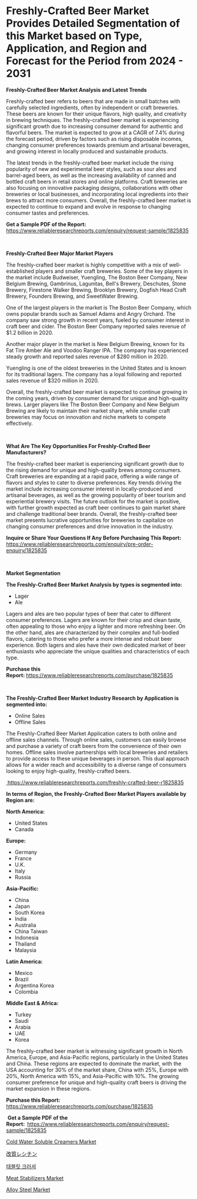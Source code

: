 <p><h1>Freshly-Crafted Beer Market Provides Detailed Segmentation of this Market based on Type, Application, and Region and Forecast for the Period from 2024 - 2031</h1></p><p><strong>Freshly-Crafted Beer Market Analysis and Latest Trends</strong></p>
<p><p>Freshly-crafted beer refers to beers that are made in small batches with carefully selected ingredients, often by independent or craft breweries. These beers are known for their unique flavors, high quality, and creativity in brewing techniques. The freshly-crafted beer market is experiencing significant growth due to increasing consumer demand for authentic and flavorful beers. The market is expected to grow at a CAGR of 7.4% during the forecast period, driven by factors such as rising disposable incomes, changing consumer preferences towards premium and artisanal beverages, and growing interest in locally produced and sustainable products.</p><p>The latest trends in the freshly-crafted beer market include the rising popularity of new and experimental beer styles, such as sour ales and barrel-aged beers, as well as the increasing availability of canned and bottled craft beers in retail stores and online platforms. Craft breweries are also focusing on innovative packaging designs, collaborations with other breweries or local businesses, and incorporating local ingredients into their brews to attract more consumers. Overall, the freshly-crafted beer market is expected to continue to expand and evolve in response to changing consumer tastes and preferences.</p></p>
<p><strong>Get a Sample PDF of the Report:&nbsp;</strong> <a href="https://www.reliableresearchreports.com/enquiry/request-sample/1825835">https://www.reliableresearchreports.com/enquiry/request-sample/1825835</a></p>
<p>&nbsp;</p>
<p><strong>Freshly-Crafted Beer Major Market Players</strong></p>
<p><p>The freshly-crafted beer market is highly competitive with a mix of well-established players and smaller craft breweries. Some of the key players in the market include Budweiser, Yuengling, The Boston Beer Company, New Belgium Brewing, Gambrinus, Lagunitas, Bell's Brewery, Deschutes, Stone Brewery, Firestone Walker Brewing, Brooklyn Brewery, Dogfish Head Craft Brewery, Founders Brewing, and SweetWater Brewing.</p><p>One of the largest players in the market is The Boston Beer Company, which owns popular brands such as Samuel Adams and Angry Orchard. The company saw strong growth in recent years, fueled by consumer interest in craft beer and cider. The Boston Beer Company reported sales revenue of $1.2 billion in 2020.</p><p>Another major player in the market is New Belgium Brewing, known for its Fat Tire Amber Ale and Voodoo Ranger IPA. The company has experienced steady growth and reported sales revenue of $280 million in 2020.</p><p>Yuengling is one of the oldest breweries in the United States and is known for its traditional lagers. The company has a loyal following and reported sales revenue of $320 million in 2020.</p><p>Overall, the freshly-crafted beer market is expected to continue growing in the coming years, driven by consumer demand for unique and high-quality brews. Larger players like The Boston Beer Company and New Belgium Brewing are likely to maintain their market share, while smaller craft breweries may focus on innovation and niche markets to compete effectively.</p></p>
<p>&nbsp;</p>
<p><strong>What Are The Key Opportunities For Freshly-Crafted Beer Manufacturers?</strong></p>
<p><p>The freshly-crafted beer market is experiencing significant growth due to the rising demand for unique and high-quality brews among consumers. Craft breweries are expanding at a rapid pace, offering a wide range of flavors and styles to cater to diverse preferences. Key trends driving the market include increasing consumer interest in locally-produced and artisanal beverages, as well as the growing popularity of beer tourism and experiential brewery visits. The future outlook for the market is positive, with further growth expected as craft beer continues to gain market share and challenge traditional beer brands. Overall, the freshly-crafted beer market presents lucrative opportunities for breweries to capitalize on changing consumer preferences and drive innovation in the industry.</p></p>
<p><strong>Inquire or Share Your Questions If Any Before Purchasing This Report:</strong> <a href="https://www.reliableresearchreports.com/enquiry/pre-order-enquiry/1825835">https://www.reliableresearchreports.com/enquiry/pre-order-enquiry/1825835</a></p>
<p>&nbsp;</p>
<p><strong>Market Segmentation</strong></p>
<p><strong>The Freshly-Crafted Beer Market Analysis by types is segmented into:</strong></p>
<p><ul><li>Lager</li><li>Ale</li></ul></p>
<p><p>Lagers and ales are two popular types of beer that cater to different consumer preferences. Lagers are known for their crisp and clean taste, often appealing to those who enjoy a lighter and more refreshing beer. On the other hand, ales are characterized by their complex and full-bodied flavors, catering to those who prefer a more intense and robust beer experience. Both lagers and ales have their own dedicated market of beer enthusiasts who appreciate the unique qualities and characteristics of each type.</p></p>
<p><strong>Purchase this Report:&nbsp;</strong><a href="https://www.reliableresearchreports.com/purchase/1825835">https://www.reliableresearchreports.com/purchase/1825835</a></p>
<p>&nbsp;</p>
<p><strong>The Freshly-Crafted Beer Market Industry Research by Application is segmented into:</strong></p>
<p><ul><li>Online Sales</li><li>Offline Sales</li></ul></p>
<p><p>The Freshly-Crafted Beer Market Application caters to both online and offline sales channels. Through online sales, customers can easily browse and purchase a variety of craft beers from the convenience of their own homes. Offline sales involve partnerships with local breweries and retailers to provide access to these unique beverages in person. This dual approach allows for a wider reach and accessibility to a diverse range of consumers looking to enjoy high-quality, freshly-crafted beers.</p></p>
<p><a href="https://www.reliableresearchreports.com/freshly-crafted-beer-r1825835">&nbsp;https://www.reliableresearchreports.com/freshly-crafted-beer-r1825835</a></p>
<p><strong>In terms of Region, the Freshly-Crafted Beer Market Players available by Region are:</strong></p>
<p>
    <p> <strong> North America: </strong>
        <ul>
            <li>United States</li>
            <li>Canada</li>
        </ul>
        </p> 
    <p> <strong> Europe: </strong>
        <ul>
            <li>Germany</li>
            <li>France</li>
            <li>U.K.</li>
            <li>Italy</li>
            <li>Russia</li>
        </ul>
        </p> 
    <p> <strong> Asia-Pacific: </strong>
        <ul>
            <li>China</li>
            <li>Japan</li>
            <li>South Korea</li>
            <li>India</li>
            <li>Australia</li>
            <li>China Taiwan</li>
            <li>Indonesia</li>
            <li>Thailand</li>
            <li>Malaysia</li>
        </ul>
        </p> 
    <p> <strong> Latin America: </strong>
        <ul>
            <li>Mexico</li>
            <li>Brazil</li>
            <li>Argentina Korea</li>
            <li>Colombia</li>
        </ul>
        </p> 
    <p> <strong> Middle East & Africa: </strong>
        <ul>
            <li>Turkey</li>
            <li>Saudi</li>
            <li>Arabia</li>
            <li>UAE</li>
            <li>Korea</li>
        </ul>
    </p>
    </p>
<p><p>The freshly-crafted beer market is witnessing significant growth in North America, Europe, and Asia-Pacific regions, particularly in the United States and China. These regions are expected to dominate the market, with the USA accounting for 30% of the market share, China with 25%, Europe with 20%, North America with 15%, and Asia-Pacific with 10%. The growing consumer preference for unique and high-quality craft beers is driving the market expansion in these regions.</p></p>
<p><strong>Purchase this Report: </strong><a href="https://www.reliableresearchreports.com/purchase/1825835">https://www.reliableresearchreports.com/purchase/1825835</a></p>
<p>&nbsp;<strong>Get a Sample PDF of the Report:&nbsp;&nbsp;</strong><a href="https://www.reliableresearchreports.com/enquiry/request-sample/1825835">https://www.reliableresearchreports.com/enquiry/request-sample/1825835</a></p>
<p><strong></strong></p>
<p><p><a href="https://github.com/biheemgalvinlouises6hokrh3h/Market-Research-Report-List-2/blob/main/cold-water-soluble-creamers-market.md">Cold Water Soluble Creamers Market</a></p><p><a href="https://github.com/dadanedu33/Market-Research-Report-List-1/blob/main/458731319707.md">改質レシチン</a></p><p><a href="https://github.com/Hubertstyenger6685/Market-Research-Report-List-1/blob/main/368299118136.md">태블릿 크러셔</a></p><p><a href="https://github.com/guneycigdem35/Market-Research-Report-List-2/blob/main/meat-stabilizers-market.md">Meat Stabilizers Market</a></p><p><a href="https://issuu.com/reportprime-2/docs/alloy-steel-market-size-2030.pptx">Alloy Steel Market</a></p></p>